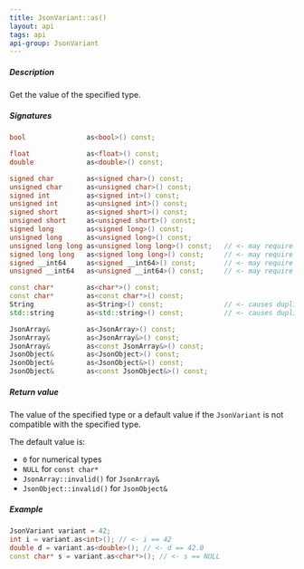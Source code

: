 ```yaml
---
title: JsonVariant::as()
layout: api
tags: api
api-group: JsonVariant
---
```


##### Description

Get the value of the specified type.

##### Signatures

```c++
bool               as<bool>() const;

float              as<float>() const;
double             as<double>() const;

signed char        as<signed char>() const;
unsigned char      as<unsigned char>() const;
signed int         as<signed int>() const;
unsigned int       as<unsigned int>() const;
signed short       as<signed short>() const;
unsigned short     as<unsigned short>() const;
signed long        as<signed long>() const;
unsigned long      as<unsigned long>() const;
unsigned long long as<unsigned long long>() const;   // <- may require ARDUINOJSON_USE_LONG_LONG
signed long long   as<signed long long>() const;     // <- may require ARDUINOJSON_USE_LONG_LONG
signed __int64     as<signed __int64>() const;       // <- may require ARDUINOJSON_USE_INT64
unsigned __int64   as<unsigned __int64>() const;     // <- may require ARDUINOJSON_USE_INT64

const char*        as<char*>() const;
const char*        as<const char*>() const;
String             as<String>() const;               // <- causes duplication of the string
std::string        as<std::string>() const;          // <- causes duplication of the string

JsonArray&         as<JsonArray>() const;
JsonArray&         as<JsonArray&>() const;
JsonArray&         as<const JsonArray&>() const;
JsonObject&        as<JsonObject>() const;
JsonObject&        as<JsonObject&>() const;
JsonObject&        as<const JsonObject&>() const;
```

##### Return value

The value of the specified type or a default value if the `JsonVariant` is not compatible with the specified type.

The default value is:

* `0` for numerical types
* `NULL` for `const char*`
* `JsonArray::invalid()` for `JsonArray&`
* `JsonObject::invalid()` for `JsonObject&`

##### Example

```c++
JsonVariant variant = 42;
int i = variant.as<int>(); // <- i == 42
double d = variant.as<double>(); // <- d == 42.0
const char* s = variant.as<char*>(); // <- s == NULL
```
